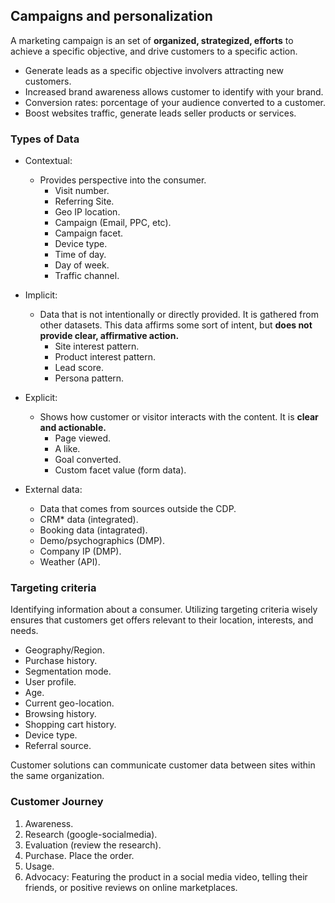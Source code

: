 ## Campaigns and personalization

A marketing campaign is an set of **organized, strategized, efforts** to achieve a specific objective, and drive customers to a specific action.

- Generate leads as a specific objective involvers attracting new customers.
- Increased brand awareness allows customer to identify with your brand.
- Conversion rates: porcentage of your audience converted to a customer.
- Boost websites traffic, generate leads seller products or services.

### Types of Data

- Contextual:
    - Provides perspective into the consumer.
        - Visit number.
        - Referring Site.
        - Geo IP location.
        - Campaign (Email, PPC, etc).
        - Campaign facet.
        - Device type.
        - Time of day.
        - Day of week.
        - Traffic channel.

- Implicit:
    - Data that is not intentionally or directly provided. It is gathered from other datasets. This data affirms some sort of intent, but **does not provide clear, affirmative action.**
        - Site interest pattern.
        - Product interest pattern.
        - Lead score.
        - Persona pattern.

- Explicit:
    - Shows how customer or visitor interacts with the content. It is **clear and actionable.**
        - Page viewed.
        - A like.
        - Goal converted.
        - Custom facet value (form data).

- External data:
    - Data that comes from sources outside the CDP.
    - CRM* data (integrated).
    - Booking data (intagrated).
    - Demo/psychographics (DMP).
    - Company IP (DMP).
    - Weather (API).

### Targeting criteria

Identifying information about a consumer. Utilizing targeting criteria wisely ensures that customers get offers relevant to their location, interests, and needs.

- Geography/Region.
- Purchase history.
- Segmentation mode.
- User profile.
- Age.
- Current geo-location.
- Browsing history.
- Shopping cart history.
- Device type.
- Referral source.

Customer solutions can communicate customer data between sites within the same organization.

### Customer Journey

1. Awareness.
2. Research (google-socialmedia).
3. Evaluation (review the research).
4. Purchase. Place the order.
5. Usage.
6. Advocacy: Featuring the product in a social media video, telling their friends, or positive reviews on online marketplaces.

